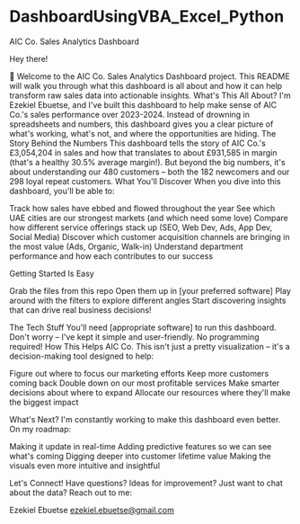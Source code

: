 # DashboardUsingVBA_Excel_Python

AIC Co. Sales Analytics Dashboard


Hey there! 

👋 Welcome to the AIC Co. Sales Analytics Dashboard project. This README will walk you through what this dashboard is all about and how it can help transform raw sales data into actionable insights.
What's This All About?
I'm Ezekiel Ebuetse, and I've built this dashboard to help make sense of AIC Co.'s sales performance over 2023-2024. Instead of drowning in spreadsheets and numbers, this dashboard gives you a clear picture of what's working, what's not, and where the opportunities are hiding.
The Story Behind the Numbers
This dashboard tells the story of AIC Co.'s £3,054,204 in sales and how that translates to about £931,585 in margin (that's a healthy 30.5% average margin!). But beyond the big numbers, it's about understanding our 480 customers – both the 182 newcomers and our 298 loyal repeat customers.
What You'll Discover
When you dive into this dashboard, you'll be able to:

Track how sales have ebbed and flowed throughout the year
See which UAE cities are our strongest markets (and which need some love)
Compare how different service offerings stack up (SEO, Web Dev, Ads, App Dev, Social Media)
Discover which customer acquisition channels are bringing in the most value (Ads, Organic, Walk-in)
Understand department performance and how each contributes to our success

Getting Started Is Easy

Grab the files from this repo
Open them up in [your preferred software]
Play around with the filters to explore different angles
Start discovering insights that can drive real business decisions!

The Tech Stuff
You'll need [appropriate software] to run this dashboard. Don't worry – I've kept it simple and user-friendly. No programming required!
How This Helps AIC Co.
This isn't just a pretty visualization – it's a decision-making tool designed to help:

Figure out where to focus our marketing efforts
Keep more customers coming back
Double down on our most profitable services
Make smarter decisions about where to expand
Allocate our resources where they'll make the biggest impact

What's Next?
I'm constantly working to make this dashboard even better. On my roadmap:

Making it update in real-time
Adding predictive features so we can see what's coming
Digging deeper into customer lifetime value
Making the visuals even more intuitive and insightful

Let's Connect!
Have questions? Ideas for improvement? Just want to chat about the data? Reach out to me:

Ezekiel Ebuetse
ezekiel.ebuetse@gmail.com
